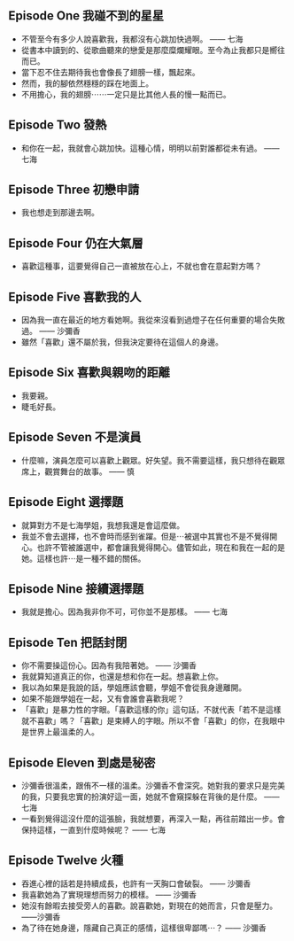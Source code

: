 ## Episode One 我碰不到的星星

* 不管至今有多少人說喜歡我，我都沒有心跳加快過啊。 —— 七海
* 從書本中讀到的、從歌曲聽來的戀愛是那麼糜爛耀眼。至今為止我都只是嚮往而已。
* 當下忍不住去期待我也會像長了翅膀一樣，飄起來。
* 然而，我的腳依然穩穩的踩在地面上。
* 不用擔心，我的翅膀⋯⋯一定只是比其他人長的慢一點而已。

## Episode Two 發熱

* 和你在一起，我就會心跳加快。這種心情，明明以前對誰都從未有過。 —— 七海

## Episode Three 初戀申請

* 我也想走到那邊去啊。

## Episode Four 仍在大氣層

* 喜歡這種事，這要覺得自己一直被放在心上，不就也會在意起對方嗎？

## Episode Five 喜歡我的人

* 因為我一直在最近的地方看她啊。我從來沒看到過燈子在任何重要的場合失敗過。 —— 沙彌香
* 雖然「喜歡」還不屬於我，但我決定要待在這個人的身邊。

## Episode Six 喜歡與親吻的距離

* 我要親。
* 睫毛好長。

## Episode Seven 不是演員

* 什麼嘛，演員怎麼可以喜歡上觀眾。好失望。我不需要這樣，我只想待在觀眾席上，觀賞舞台的故事。 —— 慎

## Episode Eight 選擇題

- 就算對方不是七海學姐，我想我還是會這麼做。
- 我並不會去選擇，也不會時而感到雀躍。但是⋯被選中其實也不是不覺得開心。也許不管被誰選中，都會讓我覺得開心。儘管如此，現在和我在一起的是她。這樣也許⋯是一種不錯的關係。

## Episode Nine 接續選擇題

- 我就是擔心。因為我非你不可，可你並不是那樣。 —— 七海

## Episode Ten 把話封閉

- 你不需要操這份心。因為有我陪著她。 —— 沙彌香
- 我就算知道真正的你，也還是想和你在一起。想喜歡上你。
- 我以為如果是我說的話，學姐應該會聽，學姐不會從我身邊離開。
- 如果不能跟學姐在一起，又有會誰會喜歡我呢？
- 「喜歡」是暴力性的字眼。「喜歡這樣的你」這句話，不就代表「若不是這樣就不喜歡」嗎？「喜歡」是束縛人的字眼。所以不會「喜歡」的你，在我眼中是世界上最溫柔的人。

## Episode Eleven  到處是秘密

- 沙彌香很溫柔，跟侑不一樣的溫柔。沙彌香不會深究。她對我的要求只是完美的我，只要我忠實的扮演好這一面，她就不會窺探躲在背後的是什麼。 —— 七海
- 一看到覺得這沒什麼的這張臉，我就想要，再深入一點，再往前踏出一步。會保持這樣，一直到什麼時候呢？ —— 七海

## Episode Twelve 火種

- 吞進心裡的話若是持續成長，也許有一天胸口會破裂。 —— 沙彌香
- 我喜歡她為了實現理想而努力的模樣。 —— 沙彌香
- 她沒有餘暇去接受旁人的喜歡。說喜歡她，對現在的她而言，只會是壓力。 ——沙彌香
- 為了待在她身邊，隱藏自己真正的感情，這樣很卑鄙嗎⋯？ —— 沙彌香